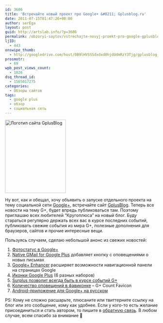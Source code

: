 ```yaml
---
id: 3686
title: 'Встречайте новый проект про Google+ &#8211; Gplusblog.ru'
date: 2011-07-15T01:47:26+00:00
author: serEga
layout: post
guid: http://artslab.info/?p=3686
permalink: /obzoryi-saytov/vstrechajte-novyj-proekt-pro-google-gplusblog-ru/
ljID:
  - 443
onswipe_thumb:
  - http://googledrive.com/host/0B9lHVSSSdxdxd0hjdUdmRzY3Tjg/gplusblog_small_logo.jpg
prosmotr:
  - 69
wpb_post_views_count:
  - 1026
dsq_thread_id:
  - 1565017275
categories:
  - Обзоры сайтов
tags:
  - google plus
  - обзор
  - социальная сеть
---
```

<img class="size-full wp-image-3687 aligncenter" title="gplusblog_small_logo" src="http://googledrive.com/host/0B9lHVSSSdxdxd0hjdUdmRzY3Tjg/gplusblog_small_logo.jpg" alt="Логотип сайта GplusBlog" width="200" height="242" />

Ну вот, как и обещал, хочу объявить о запуске отдельного проекта на тему социальной сети [Google+](http://artslab.info/tag/google-plus/), встречайте сайт [GplusBlog](http://gplusblog.ru). Теперь все новости на тему G+, будет впредь публиковаться там. Поэтому приглашаю всех любителей &#8220;Кругоплюса&#8221; на новый блог. Буду стараться регулярно держать всех вас в курсе последних событий, публиковать свежие события из мира G+, полезные дополнения для браузеров, сайтов и прочие интересные вещи.

Пользуясь случаем, сделаю небольшой анонс из свежих новостей:

  1. [Фотостатус в Google+](http://gplusblog.ru/fotostatus-v-google/)
  2. [Native GMail for Google Plus](http://gplusblog.ru/native-gmail-for-google-plus-dobavlyaet-knopku-opoveshheniya-o-novyx-pismax/) добавляет кнопку с оповещениями о новых письмах
  3. [Google+ Enhancer](http://gplusblog.ru/google-plus-enhacer-rashiryaet-funkcii-navbara/) расширяет возможности навигационной панели на страницах Google
  4. [Иконки Google Plus](http://gplusblog.ru/ikonki_google_plus/) (6 разных наборов)
  5. [Surplus позволит всегда быть в курсе событий G+](http://gplusblog.ru/surplus-pozvolit-vsegda-byt-v-kurse-sobytij-g/)
  6. [Количество оповещений в фавиконке](http://gplusblog.ru/kolichestvo-opoveshhenij-v-favikonke-g-count-favicon/) – G+ Count Favicon
  7. <a title="Android-приложение для Google+ на русском" href="http://gplusblog.ru/android-prilozhenie-dlya-google-na-russkom/" rel="bookmark">Android-приложение для Google+ на русском</a>

PS: Кому не сложно расшарьте, плюсаните или твиттерните ссылку на блог или это сообщение, кому как удобнее. Если у кого-то есть желание присоединиться и стать автором, то пишите в [обратную связь](http://gplusblog.ru/contact/). В любом случае, всем спасибо за внимание 🙂